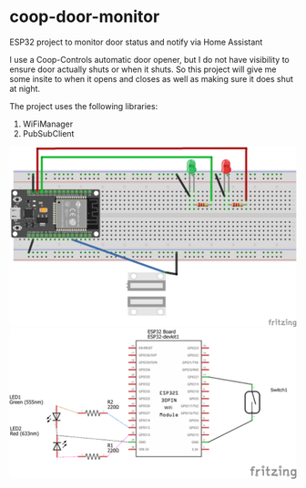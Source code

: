 # coop-door-monitor
ESP32 project to monitor door status and notify via Home Assistant

I use a Coop-Controls automatic door opener, but I do not have visibility to ensure door actually shuts or when it shuts. So this project will give me some insite to when it opens and closes as well as making sure it does shut at night.

The project uses the following libraries:

1. WiFiManager
2. PubSubClient

![alt text](src/Coop-door-monitor_bb.png "Wiring")
![alt text](src/Coop-door-monitor_schem.png "Schmatic")

